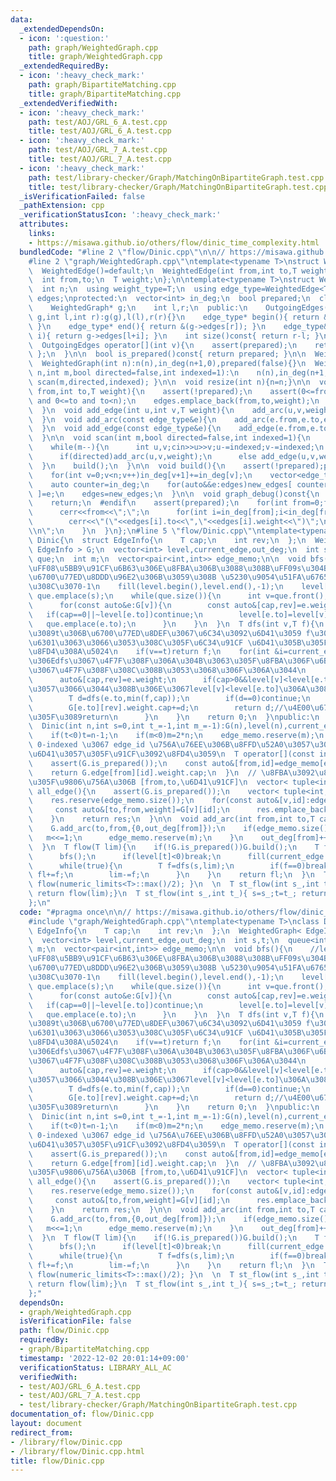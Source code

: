 ```yaml
---
data:
  _extendedDependsOn:
  - icon: ':question:'
    path: graph/WeightedGraph.cpp
    title: graph/WeightedGraph.cpp
  _extendedRequiredBy:
  - icon: ':heavy_check_mark:'
    path: graph/BipartiteMatching.cpp
    title: graph/BipartiteMatching.cpp
  _extendedVerifiedWith:
  - icon: ':heavy_check_mark:'
    path: test/AOJ/GRL_6_A.test.cpp
    title: test/AOJ/GRL_6_A.test.cpp
  - icon: ':heavy_check_mark:'
    path: test/AOJ/GRL_7_A.test.cpp
    title: test/AOJ/GRL_7_A.test.cpp
  - icon: ':heavy_check_mark:'
    path: test/library-checker/Graph/MatchingOnBipartiteGraph.test.cpp
    title: test/library-checker/Graph/MatchingOnBipartiteGraph.test.cpp
  _isVerificationFailed: false
  _pathExtension: cpp
  _verificationStatusIcon: ':heavy_check_mark:'
  attributes:
    links:
    - https://misawa.github.io/others/flow/dinic_time_complexity.html
  bundledCode: "#line 2 \"flow/Dinic.cpp\"\n\n// https://misawa.github.io/others/flow/dinic_time_complexity.html\n\
    #line 2 \"graph/WeightedGraph.cpp\"\ntemplate<typename T>\nstruct WeightedEdge{\n\
    \  WeightedEdge()=default;\n  WeightedEdge(int from,int to,T weight):from(from),to(to),weight(weight){}\n\
    \  int from,to;\n  T weight;\n};\n\ntemplate<typename T>\nstruct WeightedGraph{\n\
    \  int n;\n  using weight_type=T;\n  using edge_type=WeightedEdge<T>;\n  vector<edge_type>\
    \ edges;\nprotected:\n  vector<int> in_deg;\n  bool prepared;\n  class OutgoingEdges{\n\
    \    WeightedGraph* g;\n    int l,r;\n  public:\n    OutgoingEdges(WeightedGraph*\
    \ g,int l,int r):g(g),l(l),r(r){}\n    edge_type* begin(){ return &(g->edges[l]);\
    \ }\n    edge_type* end(){ return &(g->edges[r]); }\n    edge_type& operator[](int\
    \ i){ return g->edges[l+i]; }\n    int size()const{ return r-l; }\n  };\npublic:\n\
    \  OutgoingEdges operator[](int v){\n    assert(prepared);\n    return { this,in_deg[v],in_deg[v+1]\
    \ };\n  }\n\n  bool is_prepared()const{ return prepared; }\n\n  WeightedGraph():n(0),in_deg(1,0),prepared(false){}\n\
    \  WeightedGraph(int n):n(n),in_deg(n+1,0),prepared(false){}\n  WeightedGraph(int\
    \ n,int m,bool directed=false,int indexed=1):\n    n(n),in_deg(n+1,0),prepared(false){\
    \ scan(m,directed,indexed); }\n\n  void resize(int n){n=n;}\n\n  void add_arc(int\
    \ from,int to,T weight){\n    assert(!prepared);\n    assert(0<=from and from<n\
    \ and 0<=to and to<n);\n    edges.emplace_back(from,to,weight);\n    in_deg[from+1]++;\n\
    \  }\n  void add_edge(int u,int v,T weight){\n    add_arc(u,v,weight);\n    add_arc(v,u,weight);\n\
    \  }\n  void add_arc(const edge_type&e){\n    add_arc(e.from,e.to,e.weight);\n\
    \  }\n  void add_edge(const edge_type&e){\n    add_edge(e.from,e.to,e.weight);\n\
    \  }\n\n  void scan(int m,bool directed=false,int indexed=1){\n    edges.reserve(directed?m:2*m);\n\
    \    while(m--){\n      int u,v;cin>>u>>v;u-=indexed;v-=indexed;\n      T weight;cin>>weight;\n\
    \      if(directed)add_arc(u,v,weight);\n      else add_edge(u,v,weight);\n  \
    \  }\n    build();\n  }\n\n  void build(){\n    assert(!prepared);prepared=true;\n\
    \    for(int v=0;v<n;v++)in_deg[v+1]+=in_deg[v];\n    vector<edge_type> new_edges(in_deg.back());\n\
    \    auto counter=in_deg;\n    for(auto&&e:edges)new_edges[ counter[e.from]++\
    \ ]=e;\n    edges=new_edges;\n  }\n\n  void graph_debug()const{\n  #ifndef __LOCAL\n\
    \    return;\n  #endif\n    assert(prepared);\n    for(int from=0;from<n;from++){\n\
    \      cerr<<from<<\";\";\n      for(int i=in_deg[from];i<in_deg[from+1];i++)\n\
    \        cerr<<\"(\"<<edges[i].to<<\",\"<<edges[i].weight<<\")\";\n      cerr<<\"\
    \\n\";\n    }\n  }\n};\n#line 5 \"flow/Dinic.cpp\"\ntemplate<typename T>\nclass\
    \ Dinic{\n  struct EdgeInfo{\n    T cap;\n    int rev;\n  };\n  WeightedGraph<\
    \ EdgeInfo > G;\n  vector<int> level,current_edge,out_deg;\n  int s,t;\n  queue<int>\
    \ que;\n  int m;\n  vector<pair<int,int>> edge_memo;\n\n  void bfs(){\n    //level[v]\u3092\
    \uFF08\u5BB9\u91CF\u6B63\u306E\u8FBA\u306B\u3088\u308B\uFF09s\u304B\u3089\u306E\
    \u6700\u77ED\u8DDD\u96E2\u306B\u3059\u308B \u5230\u9054\u51FA\u6765\u306A\u3051\
    \u308C\u3070-1\n    fill(level.begin(),level.end(),-1);\n    level[s]=0;\n   \
    \ que.emplace(s);\n    while(que.size()){\n      int v=que.front();que.pop();\n\
    \      for(const auto&e:G[v]){\n        const auto&[cap,rev]=e.weight;\n     \
    \   if(cap==0||~level[e.to])continue;\n        level[e.to]=level[v]+1;\n     \
    \   que.emplace(e.to);\n      }\n    }\n  }\n  T dfs(int v,T f){\n    //v\u304B\
    \u3089t\u306B\u6700\u77ED\u8DEF\u3067\u6C34\u3092\u6D41\u3059 f\u304Cv\u307E\u3067\
    \u6301\u3063\u3066\u3053\u308C\u305F\u6C34\u91CF \u6D41\u305B\u305F\u91CF\u304C\
    \u8FD4\u308A\u5024\n    if(v==t)return f;\n    for(int &i=current_edge[v];i<G[v].size();i++){//\u3053\
    \u306Edfs\u3067\u4F7F\u308F\u306A\u304B\u3063\u305F\u8FBA\u306F\u6B21\u306EBFS\u307E\
    \u3067\u4F7F\u308F\u308C\u308B\u3053\u3068\u306F\u306A\u3044\n      auto&e=G[v][i];\n\
    \      auto&[cap,rev]=e.weight;\n      if(cap>0&&level[v]<level[e.to]){//bfs\u3092\
    \u3057\u3066\u3044\u308B\u306E\u3067level[v]<level[e.to]\u306A\u3089level[v]+1==level[e.to]\n\
    \        T d=dfs(e.to,min(f,cap));\n        if(d==0)continue;\n        cap-=d;\n\
    \        G[e.to][rev].weight.cap+=d;\n        return d;//\u4E00\u672C\u6D41\u305B\
    \u305F\u3089return\n      }\n    }\n    return 0;\n  }\npublic:\n  Dinic()=default;\n\
    \  Dinic(int n,int s=0,int t_=-1,int m_=-1):G(n),level(n),current_edge(n),out_deg(n,0),s(s),t(t_),m(m_){\n\
    \    if(t<0)t=n-1;\n    if(m<0)m=2*n;\n    edge_memo.reserve(m);\n  }\n\n  //\
    \ 0-indexed \u3067 edge_id \u756A\u76EE\u306B\u8FFD\u52A0\u3057\u305F\u8FBA\u306B\
    \u6D41\u3057\u305F\u91CF\u3092\u8FD4\u3059\n  T operator[](const int edge_id)const{\n\
    \    assert(G.is_prepared());\n    const auto&[from,id]=edge_memo[edge_id];\n\
    \    return G.edge[from][id].weight.cap;\n  }\n  // \u8FBA\u3092\u8FFD\u52A0\u3057\
    \u305F\u9806\u756A\u306B [from,to,\u6D41\u91CF]\n  vector< tuple<int,int,T> >\
    \ all_edge(){\n    assert(G.is_prepared());\n    vector< tuple<int,int,T> > res;\n\
    \    res.reserve(edge_memo.size());\n    for(const auto&[v,id]:edge_memo){\n \
    \     const auto&[to,from,weight]=G[v][id];\n      res.emplace_back(from,to,weight.cap);\n\
    \    }\n    return res;\n  }\n\n  void add_arc(int from,int to,T cap){\n    G.add_arc(from,to,{cap,out_deg[to]});\n\
    \    G.add_arc(to,from,{0,out_deg[from]});\n    if(edge_memo.size()==m){\n   \
    \   m<<=1;\n      edge_memo.reserve(m);\n    }\n    out_deg[from]++;\n    edge_memo.emplace_back(to,out_deg[to]++);\n\
    \  }\n  T flow(T lim){\n    if(!G.is_prepared())G.build();\n    T fl=0;\n    while(lim>0){\n\
    \      bfs();\n      if(level[t]<0)break;\n      fill(current_edge.begin(),current_edge.end(),0);\n\
    \      while(true){\n        T f=dfs(s,lim);\n        if(f==0)break;\n       \
    \ fl+=f;\n        lim-=f;\n      }\n    }\n    return fl;\n  }\n  T flow(){ return\
    \ flow(numeric_limits<T>::max()/2); }\n  \n  T st_flow(int s_,int t_,T lim){ s=s_;t=t_;\
    \ return flow(lim);}\n  T st_flow(int s_,int t_){ s=s_;t=t_; return flow(); }\n\
    };\n"
  code: "#pragma once\n\n// https://misawa.github.io/others/flow/dinic_time_complexity.html\n\
    #include \"graph/WeightedGraph.cpp\"\ntemplate<typename T>\nclass Dinic{\n  struct\
    \ EdgeInfo{\n    T cap;\n    int rev;\n  };\n  WeightedGraph< EdgeInfo > G;\n\
    \  vector<int> level,current_edge,out_deg;\n  int s,t;\n  queue<int> que;\n  int\
    \ m;\n  vector<pair<int,int>> edge_memo;\n\n  void bfs(){\n    //level[v]\u3092\
    \uFF08\u5BB9\u91CF\u6B63\u306E\u8FBA\u306B\u3088\u308B\uFF09s\u304B\u3089\u306E\
    \u6700\u77ED\u8DDD\u96E2\u306B\u3059\u308B \u5230\u9054\u51FA\u6765\u306A\u3051\
    \u308C\u3070-1\n    fill(level.begin(),level.end(),-1);\n    level[s]=0;\n   \
    \ que.emplace(s);\n    while(que.size()){\n      int v=que.front();que.pop();\n\
    \      for(const auto&e:G[v]){\n        const auto&[cap,rev]=e.weight;\n     \
    \   if(cap==0||~level[e.to])continue;\n        level[e.to]=level[v]+1;\n     \
    \   que.emplace(e.to);\n      }\n    }\n  }\n  T dfs(int v,T f){\n    //v\u304B\
    \u3089t\u306B\u6700\u77ED\u8DEF\u3067\u6C34\u3092\u6D41\u3059 f\u304Cv\u307E\u3067\
    \u6301\u3063\u3066\u3053\u308C\u305F\u6C34\u91CF \u6D41\u305B\u305F\u91CF\u304C\
    \u8FD4\u308A\u5024\n    if(v==t)return f;\n    for(int &i=current_edge[v];i<G[v].size();i++){//\u3053\
    \u306Edfs\u3067\u4F7F\u308F\u306A\u304B\u3063\u305F\u8FBA\u306F\u6B21\u306EBFS\u307E\
    \u3067\u4F7F\u308F\u308C\u308B\u3053\u3068\u306F\u306A\u3044\n      auto&e=G[v][i];\n\
    \      auto&[cap,rev]=e.weight;\n      if(cap>0&&level[v]<level[e.to]){//bfs\u3092\
    \u3057\u3066\u3044\u308B\u306E\u3067level[v]<level[e.to]\u306A\u3089level[v]+1==level[e.to]\n\
    \        T d=dfs(e.to,min(f,cap));\n        if(d==0)continue;\n        cap-=d;\n\
    \        G[e.to][rev].weight.cap+=d;\n        return d;//\u4E00\u672C\u6D41\u305B\
    \u305F\u3089return\n      }\n    }\n    return 0;\n  }\npublic:\n  Dinic()=default;\n\
    \  Dinic(int n,int s=0,int t_=-1,int m_=-1):G(n),level(n),current_edge(n),out_deg(n,0),s(s),t(t_),m(m_){\n\
    \    if(t<0)t=n-1;\n    if(m<0)m=2*n;\n    edge_memo.reserve(m);\n  }\n\n  //\
    \ 0-indexed \u3067 edge_id \u756A\u76EE\u306B\u8FFD\u52A0\u3057\u305F\u8FBA\u306B\
    \u6D41\u3057\u305F\u91CF\u3092\u8FD4\u3059\n  T operator[](const int edge_id)const{\n\
    \    assert(G.is_prepared());\n    const auto&[from,id]=edge_memo[edge_id];\n\
    \    return G.edge[from][id].weight.cap;\n  }\n  // \u8FBA\u3092\u8FFD\u52A0\u3057\
    \u305F\u9806\u756A\u306B [from,to,\u6D41\u91CF]\n  vector< tuple<int,int,T> >\
    \ all_edge(){\n    assert(G.is_prepared());\n    vector< tuple<int,int,T> > res;\n\
    \    res.reserve(edge_memo.size());\n    for(const auto&[v,id]:edge_memo){\n \
    \     const auto&[to,from,weight]=G[v][id];\n      res.emplace_back(from,to,weight.cap);\n\
    \    }\n    return res;\n  }\n\n  void add_arc(int from,int to,T cap){\n    G.add_arc(from,to,{cap,out_deg[to]});\n\
    \    G.add_arc(to,from,{0,out_deg[from]});\n    if(edge_memo.size()==m){\n   \
    \   m<<=1;\n      edge_memo.reserve(m);\n    }\n    out_deg[from]++;\n    edge_memo.emplace_back(to,out_deg[to]++);\n\
    \  }\n  T flow(T lim){\n    if(!G.is_prepared())G.build();\n    T fl=0;\n    while(lim>0){\n\
    \      bfs();\n      if(level[t]<0)break;\n      fill(current_edge.begin(),current_edge.end(),0);\n\
    \      while(true){\n        T f=dfs(s,lim);\n        if(f==0)break;\n       \
    \ fl+=f;\n        lim-=f;\n      }\n    }\n    return fl;\n  }\n  T flow(){ return\
    \ flow(numeric_limits<T>::max()/2); }\n  \n  T st_flow(int s_,int t_,T lim){ s=s_;t=t_;\
    \ return flow(lim);}\n  T st_flow(int s_,int t_){ s=s_;t=t_; return flow(); }\n\
    };"
  dependsOn:
  - graph/WeightedGraph.cpp
  isVerificationFile: false
  path: flow/Dinic.cpp
  requiredBy:
  - graph/BipartiteMatching.cpp
  timestamp: '2022-12-02 20:01:14+09:00'
  verificationStatus: LIBRARY_ALL_AC
  verifiedWith:
  - test/AOJ/GRL_6_A.test.cpp
  - test/AOJ/GRL_7_A.test.cpp
  - test/library-checker/Graph/MatchingOnBipartiteGraph.test.cpp
documentation_of: flow/Dinic.cpp
layout: document
redirect_from:
- /library/flow/Dinic.cpp
- /library/flow/Dinic.cpp.html
title: flow/Dinic.cpp
---
```

